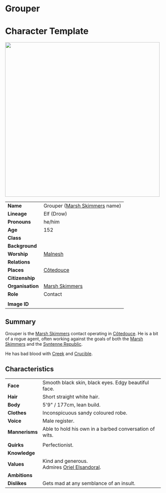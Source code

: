 # Grouper

# Character Template

<img src="https://raw.githubusercontent.com/jesskelsall/astarus-images/main/characters/portraits/imageid.png" height="500" />

|||
| --- | --- |
| **Name** | Grouper ([Marsh Skimmers](../organisations/marsh-skimmers.md) name) | character.4
| **Lineage** | Elf (Drow) |
| **Pronouns** | he/him |
| **Age** | 152 |
| **Class** | |
| **Background** | |
| **Worship** | [Malnesh](../gods/deities/malnesh.md) |
| **Relations** | |
| **Places** | [Côtedouce](../places/towns/cotedouce.md) |
| **Citizenship** | |
| **Organisation** | [Marsh Skimmers](../organisations/marsh-skimmers.md) |
| **Role** | Contact |
|||
| **Image ID** | |

## Summary

Grouper is the [Marsh Skimmers](../organisations/marsh-skimmers.md) contact operating in [Côtedouce](../places/towns/cotedouce.md). He is a bit of a rogue agent, often working against the goals of both the [Marsh Skimmers](../organisations/marsh-skimmers.md) and the [Syntenne Republic](../civilisations/syntenne-republic/syntenne-republic.md).

He has bad blood with [Creek](creek.md) and [Crucible](crucible.md).

## Characteristics

| | |
| --- | --- |
| **Face** | Smooth black skin, black eyes. Edgy beautiful face. | characteristics.2
| **Hair** | Short straight white hair. |
| **Body** | 5'9" / 177cm, lean build. |
| **Clothes** | Inconspicuous sandy coloured robe. |
| **Voice** | Male register. |
| **Mannerisms** | Able to hold his own in a barbed conversation of wits. |
| | |
| **Quirks** | Perfectionist. |
| **Knowledge** | |
| **Values** | Kind and generous.<br>Admires [Oriel Elsandoral](oriel-elsandoral.md). |
| **Ambitions** | |
| **Dislikes** | Gets mad at any semblance of an insult. |
